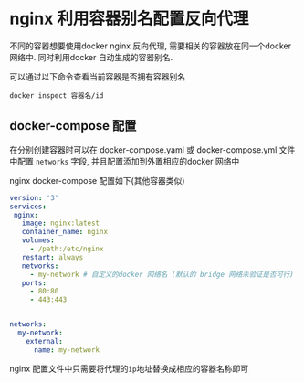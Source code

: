 # nginx 利用容器别名配置反向代理

不同的容器想要使用docker nginx 反向代理, 需要相关的容器放在同一个docker 网络中. 同时利用docker 自动生成的容器别名.

可以通过以下命令查看当前容器是否拥有容器别名

```linux
docker inspect 容器名/id
```

## docker-compose 配置

在分别创建容器时可以在 docker-compose.yaml 或 docker-compose.yml 文件中配置 `networks` 字段, 并且配置添加到外置相应的docker 网络中

nginx docker-compose 配置如下(其他容器类似)

```yaml
version: '3'
services:
 nginx:
   image: nginx:latest
   container_name: nginx
   volumes:
     - /path:/etc/nginx
   restart: always
   networks:
     - my-network # 自定义的docker 网络名 (默认的 bridge 网络未验证是否可行)
   ports:
     - 80:80
     - 443:443


networks:
  my-network:
    external:
      name: my-network

```

nginx 配置文件中只需要将代理的`ip`地址替换成相应的容器名称即可
